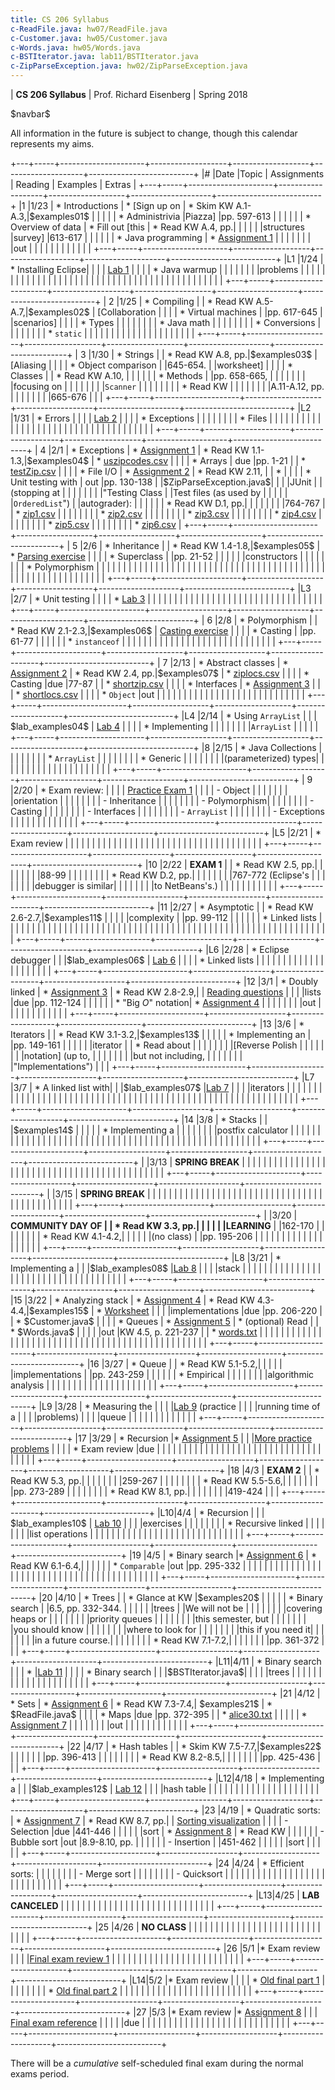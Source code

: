 ```yaml
---
title: CS 206 Syllabus
c-ReadFile.java: hw07/ReadFile.java
c-Customer.java: hw05/Customer.java
c-Words.java: hw05/Words.java
c-BSTIterator.java: lab11/BSTIterator.java
c-ZipParseException.java: hw02/ZipParseException.java
---
```


<div id="header">

| **CS 206 Syllabus**
| Prof. Richard Eisenberg
| Spring 2018

</div>

\$navbar\$

All information in the future is subject to change, though this calendar
represents my aims.

+---+-----+---------------------+-------------------+-------------------+--------------------+--------------------------+
|\# |Date |Topic                |  Assignments      | Reading           | Examples           |  Extras                  |
+---+-----+---------------------+-------------------+-------------------+--------------------+--------------------------+
|1  |1/23 | * Introductions     | * [Sign up on     | * Skim KW A.1-A.3,|\$examples01\$      |                          |
|   |     | * Administrivia     |Piazza]            |pp. 597-613        |                    |                          |
|   |     | * Overview of data  | * Fill out [this  | * Read KW A.4, pp.|                    |                          |
|   |     |structures           |survey]            |613-617            |                    |                          |
|   |     | * Java programming  | * [Assignment 1]  |                   |                    |                          |
|   |     |                     |out                |                   |                    |                          |
|   |     |                     |                   |                   |                    |                          |
+---+-----+---------------------+-------------------+-------------------+--------------------+--------------------------+
|L1 |1/24 | * Installing Eclipse|                   |                   |                    | [Lab 1]                  |
|   |     | * Java warmup       |                   |                   |                    |                          |
|   |     |problems             |                   |                   |                    |                          |
|   |     |                     |                   |                   |                    |                          |
|   |     |                     |                   |                   |                    |                          |
|   |     |                     |                   |                   |                    |                          |
|   |     |                     |                   |                   |                    |                          |
|   |     |                     |                   |                   |                    |                          |
+---+-----+---------------------+-------------------+-------------------+--------------------+--------------------------+
| 2 |1/25 | * Compiling         |                   | * Read KW A.5-A.7,|\$examples02\$      | [Collaboration           |
|   |     | * Virtual machines  |                   |pp. 617-645        |                    |scenarios]                |
|   |     | * Types             |                   |                   |                    |                          |
|   |     | * Java math         |                   |                   |                    |                          |
|   |     | * Conversions       |                   |                   |                    |                          |
|   |     | * `static`          |                   |                   |                    |                          |
|   |     |                     |                   |                   |                    |                          |
|   |     |                     |                   |                   |                    |                          |
+---+-----+---------------------+-------------------+-------------------+--------------------+--------------------------+
| 3 |1/30 | * Strings           |                   | * Read KW A.8, pp.|\$examples03\$      | [Aliasing                |
|   |     | * Object comparison |                   |645-654.           |                    |worksheet]                |
|   |     | * Classes           |                   | * Read KW A.10,   |                    |                          |
|   |     | * Methods           |                   |pp. 658-665,       |                    |                          |
|   |     |                     |                   |focusing on        |                    |                          |
|   |     |                     |                   |`Scanner`          |                    |                          |
|   |     |                     |                   | * Read KW         |                    |                          |
|   |     |                     |                   |A.11-A.12, pp.     |                    |                          |
|   |     |                     |                   |665-676            |                    |                          |
+---+-----+---------------------+-------------------+-------------------+--------------------+--------------------------+
|L2 |1/31 | * Errors            |                   |                   |                    | [Lab 2]                  |
|   |     | * Exceptions        |                   |                   |                    |                          |
|   |     | * Files             |                   |                   |                    |                          |
|   |     |                     |                   |                   |                    |                          |
|   |     |                     |                   |                   |                    |                          |
|   |     |                     |                   |                   |                    |                          |
|   |     |                     |                   |                   |                    |                          |
+---+-----+---------------------+-------------------+-------------------+--------------------+--------------------------+
| 4 |2/1  | * Exceptions        | * [Assignment 1]  | * Read KW 1.1-1.3,|\$examples04\$      | * [uszipcodes.csv]       |
|   |     | * Arrays            |        due        |pp. 1-21           |                    | * [testZip.csv]          |
|   |     | * File I/O          | * [Assignment 2]  | * Read KW 2.11,   |                    | *                        |
|   |     | * Unit testing with |        out        |pp. 130-138        |                    |\$ZipParseException.java\$|
|   |     |JUnit                |                   |(stopping at       |                    |                          |
|   |     |                     |                   |"Testing Class     |                    |Test files (as used by    |
|   |     |                     |                   |`OrderedList`")    |                    |autograder):              |
|   |     |                     |                   | * Read KW D.1, pp.|                    |                          |
|   |     |                     |                   |764-767            |                    | * [zip1.csv]             |
|   |     |                     |                   |                   |                    | * [zip2.csv]             |
|   |     |                     |                   |                   |                    | * [zip3.csv]             |
|   |     |                     |                   |                   |                    | * [zip4.csv]             |
|   |     |                     |                   |                   |                    | * [zip5.csv]             |
|   |     |                     |                   |                   |                    | * [zip6.csv]             |
+---+-----+---------------------+-------------------+-------------------+--------------------+--------------------------+
| 5 |2/6  | * Inheritance       |                   | * Read KW 1.4-1.8,|\$examples05\$      | * [Parsing exercise]     |
|   |     | * Superclass        |                   |pp. 21-52          |                    |                          |
|   |     |constructors         |                   |                   |                    |                          |
|   |     | * Polymorphism      |                   |                   |                    |                          |
|   |     |                     |                   |                   |                    |                          |
|   |     |                     |                   |                   |                    |                          |
|   |     |                     |                   |                   |                    |                          |
|   |     |                     |                   |                   |                    |                          |
|   |     |                     |                   |                   |                    |                          |
|   |     |                     |                   |                   |                    |                          |
|   |     |                     |                   |                   |                    |                          |
+---+-----+---------------------+-------------------+-------------------+--------------------+--------------------------+
|L3 |2/7  | * Unit testing      |                   |                   |                    | * [Lab 3]                |
|   |     |                     |                   |                   |                    |                          |
|   |     |                     |                   |                   |                    |                          |
|   |     |                     |                   |                   |                    |                          |
|   |     |                     |                   |                   |                    |                          |
+---+-----+---------------------+-------------------+-------------------+--------------------+--------------------------+
| 6 |2/8  | * Polymorphism      |                   | * Read KW 2.1-2.3,|\$examples06\$      | [Casting exercise]       |
|   |     | * Casting           |                   |pp. 61-77          |                    |                          |
|   |     | * `instanceof`      |                   |                   |                    |                          |
|   |     |                     |                   |                   |                    |                          |
|   |     |                     |                   |                   |                    |                          |
|   |     |                     |                   |                   |                    |                          |
+---+-----+---------------------+-------------------+-------------------+--------------------+--------------------------+
| 7 |2/13 | * Abstract classes  | * [Assignment 2]  | * Read KW 2.4, pp.|\$examples07\$      | * [ziplocs.csv]          |
|   |     | * Casting           |due                |77-87              |                    | * [shortzip.csv]         |
|   |     | * Interfaces        | * [Assignment 3]  |                   |                    | * [shortlocs.csv]        |
|   |     | * `Object`          |out                |                   |                    |                          |
|   |     |                     |                   |                   |                    |                          |
|   |     |                     |                   |                   |                    |                          |
|   |     |                     |                   |                   |                    |                          |
+---+-----+---------------------+-------------------+-------------------+--------------------+--------------------------+
|L4 |2/14 | * Using `ArrayList` |                   |                   | \$lab_examples04\$ | [Lab 4]                  |
|   |     | * Implementing      |                   |                   |                    |                          |
|   |     |`ArrayList`          |                   |                   |                    |                          |
+---+-----+---------------------+-------------------+-------------------+--------------------+--------------------------+
|8  |2/15 | * Java Collections  |                   |                   |                    |                          |
|   |     | * `ArrayList`       |                   |                   |                    |                          |
|   |     | * Generic           |                   |                   |                    |                          |
|   |     |(parameterized) types|                   |                   |                    |                          |
|   |     |                     |                   |                   |                    |                          |
|   |     |                     |                   |                   |                    |                          |
+---+-----+---------------------+-------------------+-------------------+--------------------+--------------------------+
| 9 |2/20 | * Exam review:      |                   |                   |                    | [Practice Exam 1]        |
|   |     |       - Object      |                   |                   |                    |                          |
|   |     |orientation          |                   |                   |                    |                          |
|   |     |       - Inheritance |                   |                   |                    |                          |
|   |     |       - Polymorphism|                   |                   |                    |                          |
|   |     |       - Casting     |                   |                   |                    |                          |
|   |     |       - Interfaces  |                   |                   |                    |                          |
|   |     |       - `ArrayList` |                   |                   |                    |                          |
|   |     |       - Exceptions  |                   |                   |                    |                          |
|   |     |                     |                   |                   |                    |                          |
+---+-----+---------------------+-------------------+-------------------+--------------------+--------------------------+
|L5 |2/21 | * Exam review       |                   |                   |                    |                          |
|   |     |                     |                   |                   |                    |                          |
|   |     |                     |                   |                   |                    |                          |
|   |     |                     |                   |                   |                    |                          |
|   |     |                     |                   |                   |                    |                          |
+---+-----+---------------------+-------------------+-------------------+--------------------+--------------------------+
|10 |2/22 | **EXAM 1**          |                   | * Read KW 2.5, pp.|                    |                          |
|   |     |                     |                   |88-99              |                    |                          |
|   |     |                     |                   | * Read KW D.2, pp.|                    |                          |
|   |     |                     |                   |767-772 (Eclipse's |                    |                          |
|   |     |                     |                   |debugger is similar|                    |                          |
|   |     |                     |                   |to NetBeans's.)    |                    |                          |
|   |     |                     |                   |                   |                    |                          |
+---+-----+---------------------+-------------------+-------------------+--------------------+--------------------------+
|11 |2/27 | * Asymptotic        |                   | * Read KW 2.6-2.7,|\$examples11\$      |                          |
|   |     |complexity           |                   |pp. 99-112         |                    |                          |
|   |     | * Linked lists      |                   |                   |                    |                          |
|   |     |                     |                   |                   |                    |                          |
|   |     |                     |                   |                   |                    |                          |
|   |     |                     |                   |                   |                    |                          |
|   |     |                     |                   |                   |                    |                          |
|   |     |                     |                   |                   |                    |                          |
|   |     |                     |                   |                   |                    |                          |
|   |     |                     |                   |                   |                    |                          |
+---+-----+---------------------+-------------------+-------------------+--------------------+--------------------------+
|L6 |2/28 | * Eclipse debugger  |                   |                   |\$lab_examples06\$  | [Lab 6]                  |
|   |     | * Linked lists      |                   |                   |                    |                          |
|   |     |                     |                   |                   |                    |                          |
|   |     |                     |                   |                   |                    |                          |
+---+-----+---------------------+-------------------+-------------------+--------------------+--------------------------+
|12 |3/1  | * Doubly linked     | * [Assignment 3]  | * Read KW 2.8-2.9,|                    | [Reading questions]      |
|   |     |lists                |due                |pp. 112-124        |                    |                          |
|   |     | * "Big $O$" notation| * [Assignment 4]  |                   |                    |                          |
|   |     |                     |out                |                   |                    |                          |
|   |     |                     |                   |                   |                    |                          |
+---+-----+---------------------+-------------------+-------------------+--------------------+--------------------------+
|13 |3/6  | * Iterators         |                   | * Read KW 3.1-3.2,|\$examples13\$      |                          |
|   |     | * Implementing an   |                   |pp. 149-161        |                    |                          |
|   |     |iterator             |                   | * Read about      |                    |                          |
|   |     |                     |                   |[Reverse Polish    |                    |                          |
|   |     |                     |                   |notation] (up to,  |                    |                          |
|   |     |                     |                   |but not including, |                    |                          |
|   |     |                     |                   |"Implementations") |                    |                          |
+---+-----+---------------------+-------------------+-------------------+--------------------+--------------------------+
|L7 |3/7  | * A linked list with|                   |                   |\$lab_examples07\$  |[Lab 7]                   |
|   |     |iterators            |                   |                   |                    |                          |
|   |     |                     |                   |                   |                    |                          |
|   |     |                     |                   |                   |                    |                          |
|   |     |                     |                   |                   |                    |                          |
|   |     |                     |                   |                   |                    |                          |
|   |     |                     |                   |                   |                    |                          |
|   |     |                     |                   |                   |                    |                          |
|   |     |                     |                   |                   |                    |                          |
+---+-----+---------------------+-------------------+-------------------+--------------------+--------------------------+
|14 |3/8  | * Stacks            |                   |                   |\$examples14\$      |                          |
|   |     | * Implementing a    |                   |                   |                    |                          |
|   |     |postfix calculator   |                   |                   |                    |                          |
|   |     |                     |                   |                   |                    |                          |
|   |     |                     |                   |                   |                    |                          |
|   |     |                     |                   |                   |                    |                          |
|   |     |                     |                   |                   |                    |                          |
|   |     |                     |                   |                   |                    |                          |
|   |     |                     |                   |                   |                    |                          |
+---+-----+---------------------+-------------------+-------------------+--------------------+--------------------------+
|   |3/13 | **SPRING BREAK**    |                   |                   |                    |                          |
|   |     |                     |                   |                   |                    |                          |
|   |     |                     |                   |                   |                    |                          |
|   |     |                     |                   |                   |                    |                          |
|   |     |                     |                   |                   |                    |                          |
|   |     |                     |                   |                   |                    |                          |
+---+-----+---------------------+-------------------+-------------------+--------------------+--------------------------+
|   |3/15 | **SPRING BREAK**    |                   |                   |                    |                          |
|   |     |                     |                   |                   |                    |                          |
|   |     |                     |                   |                   |                    |                          |
|   |     |                     |                   |                   |                    |                          |
|   |     |                     |                   |                   |                    |                          |
|   |     |                     |                   |                   |                    |                          |
+---+-----+---------------------+-------------------+-------------------+--------------------+--------------------------+
|   |3/20 | **COMMUNITY DAY OF  |                   | * Read KW 3.3, pp.|                    |                          |
|   |     |LEARNING**           |                   |162-170            |                    |                          |
|   |     |                     |                   | * Read KW 4.1-4.2,|                    |                          |
|   |     |(no class)           |                   |pp. 195-206        |                    |                          |
|   |     |                     |                   |                   |                    |                          |
|   |     |                     |                   |                   |                    |                          |
+---+-----+---------------------+-------------------+-------------------+--------------------+--------------------------+
|L8 |3/21 | * Implementing a    |                   |                   |\$lab_examples08\$  |[Lab 8]                   |
|   |     |stack                |                   |                   |                    |                          |
|   |     |                     |                   |                   |                    |                          |
|   |     |                     |                   |                   |                    |                          |
|   |     |                     |                   |                   |                    |                          |
|   |     |                     |                   |                   |                    |                          |
+---+-----+---------------------+-------------------+-------------------+--------------------+--------------------------+
|15 |3/22 | * Analyzing stack   | * [Assignment 4]  | * Read KW 4.3-4.4,|\$examples15\$      | * [Worksheet][isq]       |
|   |     |implementations      |due                |pp. 206-220        |                    | * \$Customer.java\$      |
|   |     | * Queues            | * [Assignment 5]  | * (optional) Read |                    | * \$Words.java\$         |
|   |     |                     |out                |KW 4.5, p. 221-237 |                    | * [words.txt]            |
|   |     |                     |                   |                   |                    |                          |
|   |     |                     |                   |                   |                    |                          |
|   |     |                     |                   |                   |                    |                          |
|   |     |                     |                   |                   |                    |                          |
|   |     |                     |                   |                   |                    |                          |
|   |     |                     |                   |                   |                    |                          |
+---+-----+---------------------+-------------------+-------------------+--------------------+--------------------------+
|16 |3/27 | * Queue             |                   | * Read KW 5.1-5.2,|                    |                          |
|   |     |implementations      |                   |pp. 243-259        |                    |                          |
|   |     | * Empirical         |                   |                   |                    |                          |
|   |     |algorithmic analysis |                   |                   |                    |                          |
|   |     |                     |                   |                   |                    |                          |
|   |     |                     |                   |                   |                    |                          |
+---+-----+---------------------+-------------------+-------------------+--------------------+--------------------------+
|L9 |3/28 | * Measuring the     |                   |                   |                    |[Lab 9] (practice         |
|   |     |running time of a    |                   |                   |                    |problems)                 |
|   |     |queue                |                   |                   |                    |                          |
|   |     |                     |                   |                   |                    |                          |
+---+-----+---------------------+-------------------+-------------------+--------------------+--------------------------+
|17 |3/29 | * Recursion         |* [Assignment 5]   |                   |                    |[More practice problems]  |
|   |     | * Exam review       |due                |                   |                    |                          |
|   |     |                     |                   |                   |                    |                          |
|   |     |                     |                   |                   |                    |                          |
|   |     |                     |                   |                   |                    |                          |
|   |     |                     |                   |                   |                    |                          |
+---+-----+---------------------+-------------------+-------------------+--------------------+--------------------------+
|18 |4/3  | **EXAM 2**          |                   | * Read KW 5.3, pp.|                    |                          |
|   |     |                     |                   |259-267            |                    |                          |
|   |     |                     |                   | * Read KW 5.5-5.6,|                    |                          |
|   |     |                     |                   |pp. 273-289        |                    |                          |
|   |     |                     |                   | * Read KW 8.1, pp.|                    |                          |
|   |     |                     |                   |419-424            |                    |                          |
+---+-----+---------------------+-------------------+-------------------+--------------------+--------------------------+
|L10|4/4  | * Recursion         |                   |                   | \$lab_examples10\$ | [Lab 10]                 |
|   |     |exercises            |                   |                   |                    |                          |
|   |     | * Recursive linked  |                   |                   |                    |                          |
|   |     |list operations      |                   |                   |                    |                          |
|   |     |                     |                   |                   |                    |                          |
|   |     |                     |                   |                   |                    |                          |
|   |     |                     |                   |                   |                    |                          |
+---+-----+---------------------+-------------------+-------------------+--------------------+--------------------------+
|19 |4/5  | * Binary search     |* [Assignment 6]   | * Read KW 6.1-6.4,|                    |                          |
|   |     | * `Comparable`      |out                |pp. 295-332        |                    |                          |
|   |     |                     |                   |                   |                    |                          |
|   |     |                     |                   |                   |                    |                          |
|   |     |                     |                   |                   |                    |                          |
|   |     |                     |                   |                   |                    |                          |
|   |     |                     |                   |                   |                    |                          |
+---+-----+---------------------+-------------------+-------------------+--------------------+--------------------------+
|20 |4/10 | * Trees             |                   | * Glance at KW    |\$examples20\$      |                          |
|   |     | * Binary search     |                   |6.5, pp. 332-344.  |                    |                          |
|   |     |trees                |                   |We will not be     |                    |                          |
|   |     |                     |                   |covering heaps or  |                    |                          |
|   |     |                     |                   |priority queues    |                    |                          |
|   |     |                     |                   |this semester, but |                    |                          |
|   |     |                     |                   |you should know    |                    |                          |
|   |     |                     |                   |where to look for  |                    |                          |
|   |     |                     |                   |this if you need it|                    |                          |
|   |     |                     |                   |in a future course.|                    |                          |
|   |     |                     |                   | * Read KW 7.1-7.2,|                    |                          |
|   |     |                     |                   |pp. 361-372        |                    |                          |
+---+-----+---------------------+-------------------+-------------------+--------------------+--------------------------+
|L11|4/11 | * Binary search     |                   |                   | *                  |[Lab 11]                  |
|   |     | * Binary search     |                   |                   |\$BSTIterator.java\$|                          |
|   |     |trees                |                   |                   |                    |                          |
|   |     |                     |                   |                   |                    |                          |
|   |     |                     |                   |                   |                    |                          |
+---+-----+---------------------+-------------------+-------------------+--------------------+--------------------------+
|21 |4/12 | * Sets              | * [Assignment 6]  | * Read KW 7.3-7.4,| \$examples21\$     | * \$ReadFile.java\$      |
|   |     | * Maps              |due                |pp. 372-395        |                    | * [alice30.txt]          |
|   |     |                     | * [Assignment 7]  |                   |                    |                          |
|   |     |                     |out                |                   |                    |                          |
|   |     |                     |                   |                   |                    |                          |
+---+-----+---------------------+-------------------+-------------------+--------------------+--------------------------+
|22 |4/17 | * Hash tables       |                   | * Skim KW 7.5-7.7,|\$examples22\$      |                          |
|   |     |                     |                   |pp. 396-413        |                    |                          |
|   |     |                     |                   | * Read KW 8.2-8.5,|                    |                          |
|   |     |                     |                   |pp. 425-436        |                    |                          |
+---+-----+---------------------+-------------------+-------------------+--------------------+--------------------------+
|L12|4/18 | * Implementing a    |                   |                   |\$lab_examples12\$  | [Lab 12]                 |
|   |     |hash table           |                   |                   |                    |                          |
|   |     |                     |                   |                   |                    |                          |
|   |     |                     |                   |                   |                    |                          |
+---+-----+---------------------+-------------------+-------------------+--------------------+--------------------------+
|23 |4/19 | * Quadratic sorts:  | * [Assignment 7]  | * Read KW 8.7, pp.|                    | [Sorting visualization]  |
|   |     |       - Selection   |due                |441-446            |                    |                          |
|   |     |sort                 | * [Assignment 8]  | * Read KW         |                    |                          |
|   |     |       - Bubble sort |out                |8.9-8.10, pp.      |                    |                          |
|   |     |       - Insertion   |                   |451-462            |                    |                          |
|   |     |sort                 |                   |                   |                    |                          |
+---+-----+---------------------+-------------------+-------------------+--------------------+--------------------------+
|24 |4/24 | * Efficient sorts:  |                   |                   |                    |                          |
|   |     |       - Merge sort  |                   |                   |                    |                          |
|   |     |       - Quicksort   |                   |                   |                    |                          |
|   |     |                     |                   |                   |                    |                          |
|   |     |                     |                   |                   |                    |                          |
|   |     |                     |                   |                   |                    |                          |
+---+-----+---------------------+-------------------+-------------------+--------------------+--------------------------+
|L13|4/25 | **LAB CANCELED**    |                   |                   |                    |                          |
|   |     |                     |                   |                   |                    |                          |
|   |     |                     |                   |                   |                    |                          |
|   |     |                     |                   |                   |                    |                          |
+---+-----+---------------------+-------------------+-------------------+--------------------+--------------------------+
|25 |4/26 | **NO CLASS**        |                   |                   |                    |                          |
|   |     |                     |                   |                   |                    |                          |
|   |     |                     |                   |                   |                    |                          |
|   |     |                     |                   |                   |                    |                          |
+---+-----+---------------------+-------------------+-------------------+--------------------+--------------------------+
|26 |5/1  |* Exam review        |                   |                   |                    |[Final exam review 1]     |
|   |     |                     |                   |                   |                    |                          |
|   |     |                     |                   |                   |                    |                          |
|   |     |                     |                   |                   |                    |                          |
+---+-----+---------------------+-------------------+-------------------+--------------------+--------------------------+
|L14|5/2  |* Exam review        |                   |                   |                    | * [Old final part 1]     |
|   |     |                     |                   |                   |                    | * [Old final part 2]     |
|   |     |                     |                   |                   |                    |                          |
|   |     |                     |                   |                   |                    |                          |
|   |     |                     |                   |                   |                    |                          |
+---+-----+---------------------+-------------------+-------------------+--------------------+--------------------------+
|27 |5/3  |* Exam review        |* [Assignment 8]   |                   |                    | [Final exam reference]   |
|   |     |                     |due                |                   |                    |                          |
|   |     |                     |                   |                   |                    |                          |
|   |     |                     |                   |                   |                    |                          |
|   |     |                     |                   |                   |                    |                          |
+---+-----+---------------------+-------------------+-------------------+--------------------+--------------------------+

There will be a *cumulative* self-scheduled final exam during the normal exams period.

[Sign up on Piazza]: https://piazza.com/brynmawr/spring2018/cs206
[this survey]: https://docs.google.com/forms/d/e/1FAIpQLSd5t9j-g-oRTGbv6UrEheki1m94nKv6qIQuO-7xGif7krptew/viewform?usp=sf_link
[Lab 1]: lab01/lab.html
[Reverse Polish notation]: https://en.wikipedia.org/wiki/Reverse_Polish_notation
[Assignment 1]: hw01/Warmup.pdf
[Collaboration scenarios]: 02/CollaborationScenarios.pdf
[Aliasing worksheet]: 03/Aliasing.pdf
[Lab 2]: lab02/Lab2.pdf
[Assignment 2]: hw02/ZipArray.pdf
[uszipcodes.csv]: hw02/uszipcodes.csv
[testZip.csv]: hw02/testZip.csv
[zip1.csv]: hw02/zip1.csv
[zip2.csv]: hw02/zip2.csv
[zip3.csv]: hw02/zip3.csv
[zip4.csv]: hw02/zip4.csv
[zip5.csv]: hw02/zip5.csv
[zip6.csv]: hw02/zip6.csv
[Parsing exercise]: 05/Parsing.pdf
[Lab 3]: lab03/Lab3.pdf
[Casting exercise]: 06/Casting.pdf
[Assignment 3]: hw03/ZipLoc.pdf
[ziplocs.csv]: hw03/ziplocs.csv
[Lab 4]: lab04/Lab4.pdf
[Practice Exam 1]: 09/PracticeExam1.pdf
[shortzip.csv]: hw03/shortzip.csv
[shortlocs.csv]: hw03/shortlocs.csv
[Lab 6]: lab06/Lab06.pdf
[Reading questions]: 12/Reading.pdf
[Assignment 4]: hw04/ZipIterator.pdf
[Lab 7]: lab07/Lab7.pdf
[Lab 8]: lab08/Lab8.pdf
[words.txt]: hw05/words.txt
[Assignment 5]: hw05/QMart.pdf
[isq]: 15/IteratorsStacksQueues.pdf
[Lab 9]: lab09/Lab9.pdf
[More practice problems]: 17/Exam2Review.pdf
[Lab 10]: lab10/Lab10.pdf
[Assignment 6]: hw06/TestCorrections.pdf
[Lab 11]: lab11/Lab11.pdf
[alice30.txt]: hw07/alice30.txt
[Assignment 7]: hw07/Maps.pdf
[Lab 12]: lab12/Lab12.pdf
[Assignment 8]: hw08/LabReport.pdf
[Sorting visualization]: https://visualgo.net/en/sorting
[Final exam review 1]: 26/Review.pdf
[Old final part 1]: lab14/OldFinalPart1.pdf
[Old final part 2]: lab14/OldFinalPart2.pdf
[Final exam reference]: 27/Exam3Reference.pdf
